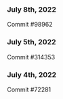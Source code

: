 ### July 8th, 2022

Commit #98962

### July 5th, 2022

Commit #314353


### July 4th, 2022

Commit #72281
